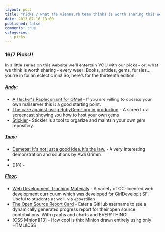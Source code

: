 ```yaml
---
layout: post
title: "Picks / what the vienna.rb team thinks is worth sharing this week"
date: 2013-07-16 13:00
published: false
comments: true
categories:
  - picks
---
```


### 16/7 Picks!!

In a little series on this website we'll entertain YOU with our picks - or: what we think is worth sharing - every week.
Books, articles, gems, funsies... you're in for an eclectic mix! So, here's for the thirteenth edition:

##### [Andy][1]:
  - [A Hacker's Replacement for GMail][2] - If you are willing to operate your own mailserver this is a good starting point.
  - [The case against using RubyGems.org in production][3] - A screed + a screencast showing you how to host your own gems
  - [Stickler][4] - Stickler is a tool to organize and maintain your own gem repository.

##### [Tony][5]:
  - [Demeter: It's not just a good idea. It's the law.][6] - A very interesting demonstration and solutions by Avdi Grimm
  - [][7] -
  - [][8] -

##### [Floor][9]:
  - [Web Development Teaching Materials][10] - A variety of CC-licensed web development curriculum which was developed for GirlDevelopIt SF. Useful to students as well. via @bastilian
  - [The Open Source Report Card][12] - Enter a GitHub username to see a dynamically generated progress report for their open source contributions. With graphs and charts and EVERYTHING!
  - [CSS Minion][13] - How cool is this: Minion drawn entirely using only HTML&CSS

[1]: http://www.twitter.com/pxlpnk
[2]: http://dbpmail.net/essays/2013-06-29-hackers-replacement-for-gmail.html
[3]: https://www.honeybadger.io/blog/2013/06/25/stop-using-rubygemsorg-in-production
[4]: https://github.com/copiousfreetime/stickler
[5]: http://www.twitter.com/tony_xpro
[6]: http://devblog.avdi.org/2011/07/05/demeter-its-not-just-a-good-idea-its-the-law/
[7]:
[8]:
[9]: http://www.twitter.com/floordrees
[10]: http://www.teaching-materials.org/
[11]: http://osrc.dfm.io/
[12]: http://cssdeck.com/labs/pure-css-minion
